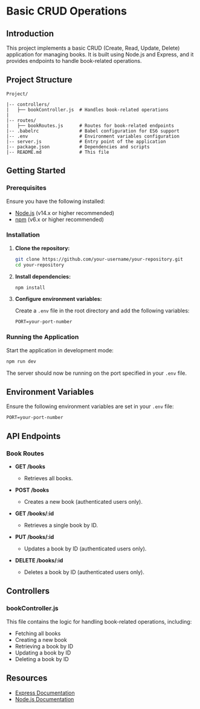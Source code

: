 # Basic CRUD Operations

## Introduction

This project implements a basic CRUD (Create, Read, Update, Delete) application for managing books. It is built using Node.js and Express, and it provides endpoints to handle book-related operations.

## Project Structure

```plaintext
Project/

|-- controllers/
|   ├── bookController.js  # Handles book-related operations
|
|-- routes/
|   ├── bookRoutes.js      # Routes for book-related endpoints
|-- .babelrc               # Babel configuration for ES6 support
|-- .env                   # Environment variables configuration
|-- server.js              # Entry point of the application
|-- package.json           # Dependencies and scripts
|-- README.md              # This file
```

## Getting Started

### Prerequisites

Ensure you have the following installed:

- [Node.js](https://nodejs.org/) (v14.x or higher recommended)
- [npm](https://www.npmjs.com/) (v6.x or higher recommended)

### Installation

1. **Clone the repository:**

   ```bash
   git clone https://github.com/your-username/your-repository.git
   cd your-repository
   ```

2. **Install dependencies:**

   ```bash
   npm install
   ```

3. **Configure environment variables:**

   Create a `.env` file in the root directory and add the following variables:

   ```plaintext
   PORT=your-port-number
   ```

### Running the Application

Start the application in development mode:

```bash
npm run dev
```

The server should now be running on the port specified in your `.env` file.

## Environment Variables

Ensure the following environment variables are set in your `.env` file:

```plaintext
PORT=your-port-number
```

## API Endpoints

### Book Routes

- **GET /books**

  - Retrieves all books.

- **POST /books**

  - Creates a new book (authenticated users only).

- **GET /books/:id**

  - Retrieves a single book by ID.

- **PUT /books/:id**

  - Updates a book by ID (authenticated users only).

- **DELETE /books/:id**

  - Deletes a book by ID (authenticated users only).

## Controllers

### bookController.js

This file contains the logic for handling book-related operations, including:

- Fetching all books
- Creating a new book
- Retrieving a book by ID
- Updating a book by ID
- Deleting a book by ID

## Resources

- [Express Documentation](https://expressjs.com/)
- [Node.js Documentation](https://nodejs.org/en/docs/)
